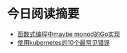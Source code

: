 # 今日阅读摘要

* [函数式编程中maybe monod的Go实现](https://christine.website/blog/maybedoer-2020-05-23)
* [使用kubernetes的10个最常见错误](https://blog.pipetail.io/posts/2020-05-04-most-common-mistakes-k8s/)
